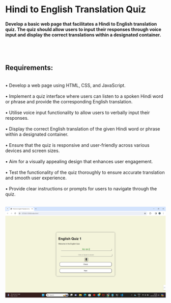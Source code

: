 <h1>Hindi to English Translation Quiz</h1>
<h4>Develop a basic web page that facilitates a Hindi to English translation quiz. The quiz should allow users to input their responses through voice input and display the correct translations within a designated container.</h4>
<br><br>
<h2>Requirements:</h2>
<br>
• Develop a web page using HTML, CSS, and JavaScript.<br><br>
• Implement a quiz interface where users can listen to a spoken Hindi word or phrase and provide the corresponding  English translation.<br><br>
• Utilise voice input functionality to allow users to verbally input their responses.<br><br>
• Display the correct English translation of the given Hindi word or phrase within a designated container.<br><br>
• Ensure that the quiz is responsive and user-friendly across various devices and screen sizes.<br><br>
• Aim for a visually appealing design that enhances user engagement.<br><br>
• Test the functionality of the quiz thoroughly to ensure accurate translation and smooth user experience.<br><br>
• Provide clear instructions or prompts for users to navigate through the quiz.<br><br>

![image](https://github.com/CogniCraftSolutions/Task3Rajeshwari/blob/main/assets/translate_quiz.png)
